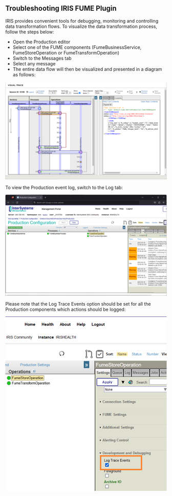 ## Troubleshooting IRIS FUME Plugin

IRIS provides convenient tools for debugging, monitoring and controlling data transformation flows. 
To visualize the data transformation process, follow the steps below:
* Open the Production editor
* Select one of the FUME components (FumeBusinessService, FumeStoreOperation or FumeTransformOperation)
* Switch to the Messages tab
* Select any message
* The entire data flow will then be visualized and presented in a diagram as follows:

![Alt text](img/messages.png)
 
To view the Production event log, switch to the Log tab:
 
![Alt text](img/log.png)

Please note that the Log Trace Events option should be set for all the Production components which actions should be logged:

![Alt text](img/logging-on.png)

